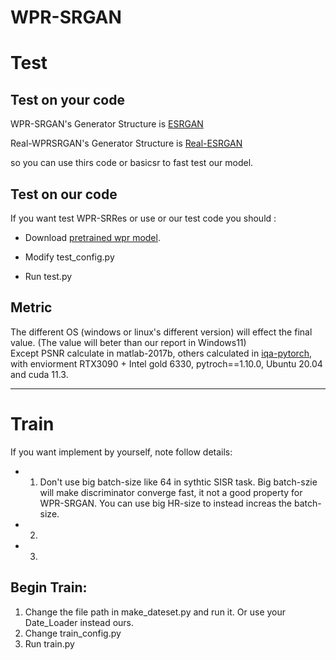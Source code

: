 # WPR-SRGAN

# Test

Test on your code
----------------------------------------------------

WPR-SRGAN's Generator Structure is [ESRGAN](https://github.com/xinntao/ESRGAN)

Real-WPRSRGAN's Generator Structure is [Real-ESRGAN](https://github.com/xinntao/Real-ESRGAN)

so you can use thirs code or basicsr to fast test our model.

Test on our code
----------------------------------------------------
If you want test WPR-SRRes or use or our test code you should :

* Download [pretrained wpr model](https://drive.google.com/drive/folders/1yMxgA8wpfcHQ1CRUrJyiU__D_tD3fi4K?usp=sharing).

* Modify test_config.py

* Run test.py

Metric
----------------------------------------------------
The different OS (windows or linux's different version) will effect the final value. (The value will beter than our report in Windows11)\
Except PSNR calculate in matlab-2017b, others calculated in [iqa-pytorch](https://github.com/chaofengc/IQA-PyTorch), with enviorment RTX3090 + Intel gold 6330, pytroch==1.10.0, Ubuntu 20.04 and cuda 11.3.

----------------------------------------------------
# Train

If you want implement by yourself, note follow details:

* 1. Don't use big batch-size like 64 in sythtic SISR task. Big batch-szie will make discriminator converge fast, it not a good property for WPR-SRGAN. You can use big HR-size to instead increas the batch-size.
* 2. 
* 3. 

Begin Train:
---------------------------------------------------
1. Change the file path in make_dateset.py and run it. Or use your Date_Loader instead ours.
2. Change train_config.py
3. Run train.py

